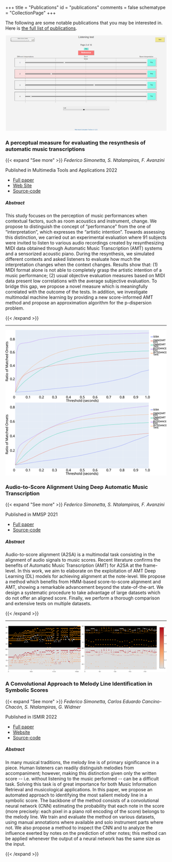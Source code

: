 +++
title = "Publications"
id = "publications"
comments = false
schematype = "CollectionPage"
+++

The following are some notable publications that you may be interested in.
Here is [the full list of publications](/publications-full).

![Screenshot of the Listening Test](/img/listening_test_screenshot.png)
### A perceptual measure for evaluating the resynthesis of automatic music transcriptions

{{< expand "See more" >}}
_Federico Simonetta, S. Ntalampiras, F. Avanzini_

Published in Multimedia Tools and Applications 2022

* [Full paper](https://arxiv.org/pdf/2202.12257.pdf)
* [Web Site](https://limunimi.github.io/MIA/)
* [Source-code](https://github.com/LIMUNIMI/PerceptualEvaluation)

##### Abstract 

This study focuses on the perception of music performances when contextual
factors, such as room acoustics and instrument, change. We propose to
distinguish the concept of “performance” from the one of “interpretation”,
which expresses the “artistic intention”. Towards assessing this distinction,
we carried out an experimental evaluation where 91 subjects were invited to
listen to various audio recordings created by resynthesizing MIDI data obtained
through Automatic Music Transcription (AMT) systems and a sensorized acoustic
piano. During the resynthesis, we simulated different contexts and asked
listeners to evaluate how much the interpretation changes when the context
changes. Results show that: (1) MIDI format alone is not able to completely
grasp the artistic intention of a music performance; (2) usual objective
evaluation measures based on MIDI data present low correlations with the
average subjective evaluation. To bridge this gap, we propose a novel measure
which is meaningfully correlated with the outcome of the tests. In addition, we
investigate multimodal machine learning by providing a new score-informed AMT
method and propose an approximation algorithm for the p-dispersion problem.

{{< /expand >}}

---

![Results of the A2S method](/img/audio_to_score_alignment.png)
### Audio-to-Score Alignment Using Deep Automatic Music Transcription

{{< expand "See more" >}}
_Federico Simonetta, S. Ntalampiras, F. Avanzini_

Published in MMSP 2021

* [Full paper](http://arxiv.org/pdf/2107.12854)
* [Source-code](https://github.com/LIMUNIMI/MMSP2021-Audio2ScoreAlignment)

##### Abstract 

Audio-to-score alignment (A2SA) is a multimodal task consisting in the
alignment of audio signals to music scores. Recent literature confirms the
benefits of Automatic Music Transcription (AMT) for A2SA at the frame-level. In
this work, we aim to elaborate on the exploitation of AMT Deep Learning (DL)
models for achieving alignment at the note-level. We propose a method which
benefits from HMM-based score-to-score alignment and AMT, showing a remarkable
advancement beyond the state-of-the-art. We design a systematic procedure to
take advantage of large datasets which do not offer an aligned score. Finally,
we perform a thorough comparison and extensive tests on multiple datasets.

{{< /expand >}}

---

![Example of melody identification](/img/cnn_melody_identification.png)
### A Convolutional Approach to Melody Line Identification in Symbolic Scores

{{< expand "See more" >}}
_Federico Simonetta, Carlos Eduardo Cancino-Chacón, S. Ntalampiras, G. Widmer_

Published in ISMIR 2022

* [Full paper](https://arxiv.org/pdf/1906.10547.pdf)
* [Website](https://arxiv.org/pdf/1906.10547.pdf)
* [Source-code](https://github.com/LIMUNIMI/Symbolic-Melody-Identification)

##### Abstract 

In many musical traditions, the melody line is of primary significance in a
piece. Human listeners can readily distinguish melodies from accompaniment;
however, making this distinction given only the written score -- i.e. without
listening to the music performed -- can be a difficult task. Solving this task
is of great importance for both Music Information Retrieval and musicological
applications. In this paper, we propose an automated approach to identifying
the most salient melody line in a symbolic score. The backbone of the method
consists of a convolutional neural network (CNN) estimating the probability
that each note in the score (more precisely: each pixel in a piano roll
encoding of the score) belongs to the melody line. We train and evaluate the
method on various datasets, using manual annotations where available and solo
instrument parts where not. We also propose a method to inspect the CNN and to
analyze the influence exerted by notes on the prediction of other notes; this
method can be applied whenever the output of a neural network has the same size
as the input.

{{< /expand >}}

